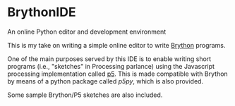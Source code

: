 # BrythonIDE
An online Python editor and development environment

This is my take on writing a simple online editor to write [Brython](https://brython.info) programs. 

One of the main purposes served by this IDE is to enable writing short programs (i.e., "sketches" in Processing parlance) 
using the Javascript processing implementation called [p5](https://p5js.org). This is made
compatible with Brython by means of a python package called *p5py*, which is also provided. 

Some sample Brython/P5 sketches are also included.
